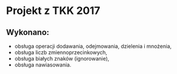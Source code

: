 # Projekt z TKK 2017 

## Wykonano:
- obsługa operacji dodawania, odejmowania, dzielenia i mnożenia,
- obsługa liczb zmiennoprzecinkowych,
- obsługa białych znaków (ignorowanie),
- obsługa nawiasowania.
